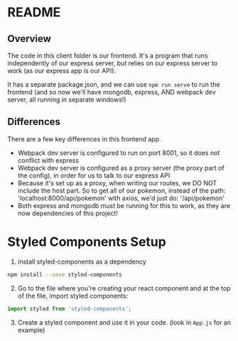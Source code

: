 # README

## Overview

The code in this client folder is our frontend. It's a program that runs independently of our express server, but relies on our express server to work (as our express app is our API).

It has a separate package.json, and we can use `npm run serve` to run the frontend (and so now we'll have mongodb, express, AND webpack dev server, all running in separate windows!)

## Differences

There are a few key differences in this frontend app.

- Webpack dev server is configured to run on port 8001, so it does not conflict with express
- Webpack dev server is configured as a proxy server (the proxy part of the config), in order for us to talk to our express API
- Because it's set up as a proxy, when writing our routes, we DO NOT include the host part. So to get all of our pokemon, instead of the path: 'localhost:8000/api/pokemon' with axios, we'd just do: '/api/pokemon'
- Both express and mongodb must be running for this to work, as they are now dependencies of this project!

# Styled Components Setup

1. install styled-components as a dependency

```sh
npm install --save styled-components
```

2. Go to the file where you're creating your react component and at the top of the file, import styled components:

```js
import styled from 'styled-components';
```

3. Create a styled component and use it in your code. (look in `App.js` for an example)
